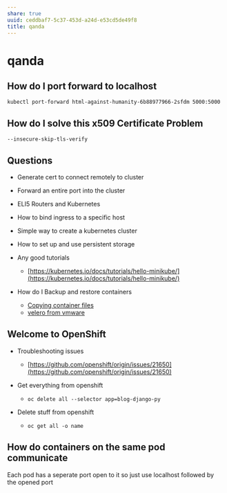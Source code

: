 ```yaml
---
share: true
uuid: ceddbaf7-5c37-453d-a24d-e53cd5de49f8
title: qanda
---
```

# qanda
How do I port forward to localhost
----------------------------------

    kubectl port-forward html-against-humanity-6b88977966-2sfdm 5000:5000
    

How do I solve this x509 Certificate Problem
--------------------------------------------

`--insecure-skip-tls-verify`

Questions
---------

*   Generate cert to connect remotely to cluster
    
*   Forward an entire port into the cluster
    
*   ELI5 Routers and Kubernetes
    
*   How to bind ingress to a specific host
    
*   Simple way to create a kubernetes cluster
    
*   How to set up and use persistent storage
    
*   Any good tutorials
    
    *   [https://kubernetes.io/docs/tutorials/hello-minikube/](https://kubernetes.io/docs/tutorials/hello-minikube/)
*   How do I Backup and restore containers
    
    *   [Copying container files](https://kubectl.docs.kubernetes.io/pages/container_debugging/copying_container_files.html)
    *   [velero from vmware](https://github.com/vmware-tanzu/velero)

Welcome to OpenShift
--------------------

*   Troubleshooting issues
    
    *   [https://github.com/openshift/origin/issues/21650](https://github.com/openshift/origin/issues/21650)
*   Get everything from openshift
    
    *   `oc delete all --selector app=blog-django-py`
*   Delete stuff from openshift
    
    *   `oc get all -o name`

How do containers on the same pod communicate
---------------------------------------------

Each pod has a seperate port open to it so just use localhost followed by the opened port